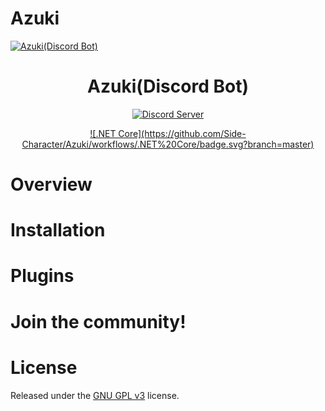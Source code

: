 ﻿# Azuki
<a href="https://github.com/Side-Character/Azuki"><img src="https://cdn.discordapp.com/attachments/323446657100414976/703202820366532668/Flandre.png" alt="Azuki(Discord Bot)"></a>
<h1 align="center">
  Azuki(Discord Bot)
</h1>
<p align="center">
  <a href="https://discord.gg/M7p26z">
    <img src="https://discordapp.com/api/guilds/703203636657913886/widget.png?style=shield" alt="Discord Server">
  </a>
  <!--<a href="https://crowdin.com/project/red-discordbot">
    <img src="https://d322cqt584bo4o.cloudfront.net/red-discordbot/localized.svg" alt="Localized with Crowdin">
  </a>-->
</p>
<p align="center">
  <a href="https://github.com/Cog-Creators/Red-DiscordBot/actions">
    ![.NET Core](https://github.com/Side-Character/Azuki/workflows/.NET%20Core/badge.svg?branch=master)
  </a>
  <!--<a href="http://red-discordbot.readthedocs.io/en/stable/?badge=stable">
    <img src="" alt="Azuki on readthedocs.org">
  </a>-->
</p>

<!--<p align="center">
  <a href="#overview">Overview</a>
  •
  <a href="#installation">Installation</a>
  •
  <a href="http://red-discordbot.readthedocs.io/en/stable/index.html">Documentation</a>
  •
  <a href="#plugins">Plugins</a>
  •
  <a href="#join-the-community">Community</a>
  •
  <a href="#license">License</a>
</p>-->

# Overview

# Installation

# Plugins

# Join the community!

# License

Released under the [GNU GPL v3](https://www.gnu.org/licenses/gpl-3.0.en.html) license.
